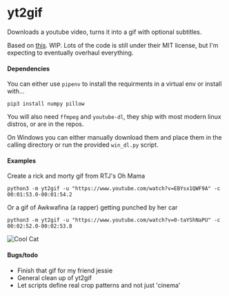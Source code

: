 # yt2gif
Downloads a youtube video, turns it into a gif with optional subtitles.

Based on [this](https://github.com/1-Sisyphe/youCanCodeAGif). WIP. Lots of the code is still under their MIT license, but I'm expecting to eventually overhaul everything. 

#### Dependencies 

You can either use `pipenv` to install the requirments in a virtual env or install with...

    pip3 install numpy pillow
	
You will also need `ffmpeg` and `youtube-dl`, they ship with most modern linux distros, or are in the repos.

On Windows you can either manually download them and place them in the calling directory or run the provided `win_dl.py` script.

#### Examples

Create a rick and morty gif from RTJ's Oh Mama

    python3 -m yt2gif -u "https://www.youtube.com/watch?v=EBYsx1QWF9A" -c 00:01:53.0-00:01:54.2
    
Or a gif of Awkwafina (a rapper) getting punched by her car

    python3 -m yt2gif -u "https://www.youtube.com/watch?v=0-taYShNaPU" -c 00:02:52.0-00:02:53.8

![Cool Cat](https://raw.githubusercontent.com/aanunez/yt2gif/master/gifs/awkwafina.gif)

#### Bugs/todo

* Finish that gif for my friend jessie
* General clean up of yt2gif
* Let scripts define real crop patterns and not just 'cinema'
